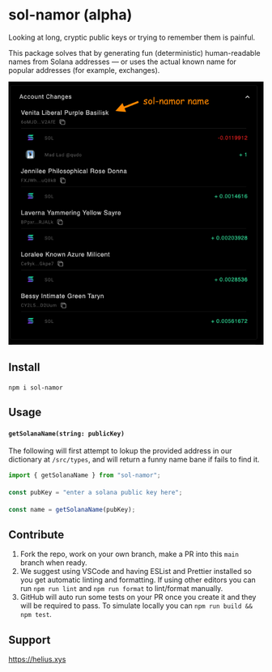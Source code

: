 # sol-namor (alpha)

Looking at long, cryptic public keys or trying to remember them is painful.

This package solves that by generating fun (deterministic) human-readable names from Solana addresses — or uses the actual known name for popular addresses (for example, exchanges).

![](/doc/example.png)

## Install

`npm i sol-namor`

## Usage

#### `getSolanaName(string: publicKey)`

The following will first attempt to lokup the provided address in our dictionary at `/src/types`, and will return a funny name bane if fails to find it.

```js
import { getSolanaName } from "sol-namor";

const pubKey = "enter a solana public key here";

const name = getSolanaName(pubKey);
```

## Contribute

1. Fork the repo, work on your own branch, make a PR into this `main` branch when ready.
2. We suggest using VSCode and having ESList and Prettier installed so you get automatic linting and formatting. If using other editors you can run `npm run lint` and `npm run format` to lint/format manually.
3. GitHub will auto run some tests on your PR once you create it and they will be required to pass. To simulate locally you can `npm run build && npm test`.

## Support

https://helius.xys

